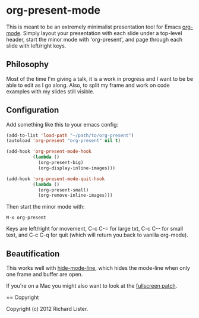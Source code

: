 # org-present-mode

This is meant to be an extremely minimalist presentation tool for
Emacs [org-mode](http://orgmode.org/).  Simply layout your
presentation with each slide under a top-level header, start the minor
mode with 'org-present', and page through each slide with left/right
keys.

## Philosophy

Most of the time I'm giving a talk, it is a work in progress and I want to be be able to edit
as I go along. Also, to split my frame and work on code examples with my slides still visible.

## Configuration

Add something like this to your emacs config:

```lisp
(add-to-list 'load-path "~/path/to/org-present")
(autoload 'org-present "org-present" nil t)

(add-hook 'org-present-mode-hook
          (lambda ()
            (org-present-big)
            (org-display-inline-images)))

(add-hook 'org-present-mode-quit-hook
          (lambda ()
            (org-present-small)
            (org-remove-inline-images)))
```

Then start the minor mode with:

```
M-x org-present
```

Keys are left/right for movement, C-c C-= for large txt, C-c C-- for
small text, and C-c C-q for quit (which will return you back to
vanilla org-mode).

## Beautification

This works well with
[hide-mode-line](http://webonastick.com/emacs-lisp/hide-mode-line.el),
which hides the mode-line when only one frame and buffer are open.

If you're on a Mac you might also want to look at the
[fullscreen patch](http://cloud.github.com/downloads/typester/emacs/feature-fullscreen.patch).

== Copyright

Copyright (c) 2012 Richard Lister.
